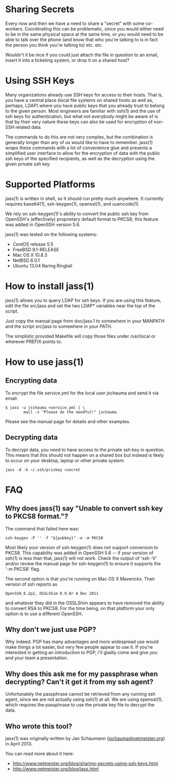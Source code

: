 Sharing Secrets
===============
Every now and then we have a need to share a "secret" with some
co-workers.  Coordinating this can be problematic, since you would either
need to be in the same physical space at the same time, or you would need
to be able to talk over the phone (and know that who you're talking to is
in fact the person you think you're talking to) etc. etc.

Wouldn't it be nice if you could just attach the file in question to an
email, insert it into a ticketing system, or drop it on a shared host?

Using SSH Keys
==============
Many organizations already use SSH keys for access to their hosts. That is,
you have a central place (local file systems on shared hosts as well as,
perhaps, LDAP) where you have public keys that you already trust to belong
to the given person.  Most engineers are familiar with ssh(1) and the use
of ssh keys for authentication, but what not everybody might be aware of
is that by their very nature these keys can also be used for encryption of
non-SSH related data.

The commands to do this are not very complex, but the combination is
generally longer than any of us would like to have to remember.  jass(1)
wraps these commands with a lot of convenience glue and presents a
simplified user interface to allow for the encryption of data with the
public ssh keys of the specified recipients, as well as the decryption
using the given private ssh key.


Supported Platforms
===================
jass(1) is written in shell, so it should run pretty much anywhere. It
currently requires base64(1), ssh-keygen(1), openssl(1), and uuencode(1).

We rely on ssh-keygen(1)'s ability to convert the public ssh key from
OpenSSH's (effectively) proprietary default format to PKCS8; this feature
was added in OpenSSH version 5.6.

jass(1) was tested on the following systems:

- CentOS release 5.5
- FreeBSD 9.1-RELEASE
- Mac OS X 10.8.3
- NetBSD 6.0.1
- Ubuntu 13.04 Raring Ringtail


How to install jass(1)
======================
jass(1) allows you to query LDAP for ssh keys.  If you are using this
feature, edit the file src/jass and set the two LDAP* variables near
the top of the script.


Just copy the manual page from doc/jass.1 to somewhere in your MANPATH and
the script src/jass to somewhere in your PATH.

The simplistic provided Makefile will copy those files under /usr/local or
wherever PREFIX points to.


How to use jass(1)
==================

Encrypting data
---------------
To encrypt the file service.yml for the local user jschauma and send it
via email:

    $ jass -u jschauma <service.yml | \
            mail -s "Please do the needful!" jschauma

Please see the manual page for details and other examples.

Decrypting data
---------------

To decrypt data, you need to have access to the private ssh key in
question. This means that this should not happen on a shared box but
instead is likely to occur on your desktop, laptop or other private
system:

    jass -d -k ~/.ssh/privkey <secret

FAQ
===

Why does jass(1) say "Unable to convert ssh key to PKCS8 format."?
------------------------------------------------------------------
The command that failed here was:

    ssh-keygen -P '' -f "${pubkey}" -e -m PKCS8

Most likely your version of ssh-keygen(1) does not support conversion to
PKCS8.  This capability was added in OpenSSH 5.6 -- if your version of
ssh(1) is less than that, jass(1) will not work.  Check the output of 'ssh
-V' and/or review the manual page for ssh-keygen(1) to ensure it supports
the '-m PKCS8' flag.

The second option is that you're running on Mac OS X Mavericks.  Their
version of ssh reports as

    OpenSSH_6.2p2, OSSLShim 0.9.8r 8 Dec 2011

and whatever they did in the OSSLShim appears to have removed the ability
to convert RSA to PKCS8.  For the time being, on that platform your only
option is to use a different OpenSSH.


Why don't we just use PGP?
--------------------------
Why indeed. PGP has many advantages and more widespread use would make
things a lot easier, but very few people appear to use it. If you're
interested in getting an introduction to PGP, I'll gladly come and give
you and your team a presentation.

Why does this ask me for my passphrase when decrypting? Can't it get it from my ssh agent?
------------------------------------------------------------------------------------------
Unfortunately the passphrase cannot be retrieved from any running ssh
agent, since we are not actually using ssh(1) at all. We are using
openssl(1), which requires the passphrase to use the private key file to
decrypt the data.

Who wrote this tool?
--------------------
jass(1) was originally written by Jan Schaumann (jschauma@netmeister.org) in
April 2013.

You can read more about it here:
* http://www.netmeister.org/blog/sharing-secrets-using-ssh-keys.html
* http://www.netmeister.org/blog/jass.html
